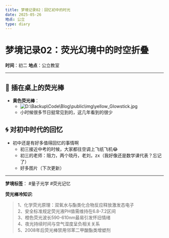 ```yaml
---
title: 梦境记录02：回忆初中的时光
date: 2025-05-26
地点: 公立 
type: diary
---
```

# 梦境记录02：荧光幻境中的时空折叠

**时间**：初二 **地点**：公立教室

---

## 🌌 插在桌上的荧光棒

- **黄色荧光棒**：
    - ![D:\Backup\Code\Blog\public\img\yellow_Glowstick.jpg](public\img\yellow_Glowstick.jpg)
    - 小时候很多节日挺常见到的，这几年看到的很少

## 🌀 对初中时代的回忆

- 初中还是有好多值得回忆的事情啊
    - 初三接近中考的时候，大家都往空调上飞纸飞机😂
    - 初三的老师：阻力，两个晓丹，老刘，zx（我好像还是数学课代表？忘记了）
    - 好多图片（下次更新）
---

**梦境标签**： #量子光学 #荧光记忆

**荧光棒冷知识**:
> 1、化学荧光原理：双氧水与酯类化合物反应释放激发态电子  
> 2、安全标准规定荧光液PH值需维持在6.8-7.2区间  
> 3、橙色荧光波长590-610nm最易引发怀旧情绪  
> 4、夜光持续时间与空气湿度呈负相关关系  
> 5、2008年后荧光棒禁用邻苯二甲酸酯类增塑剂
